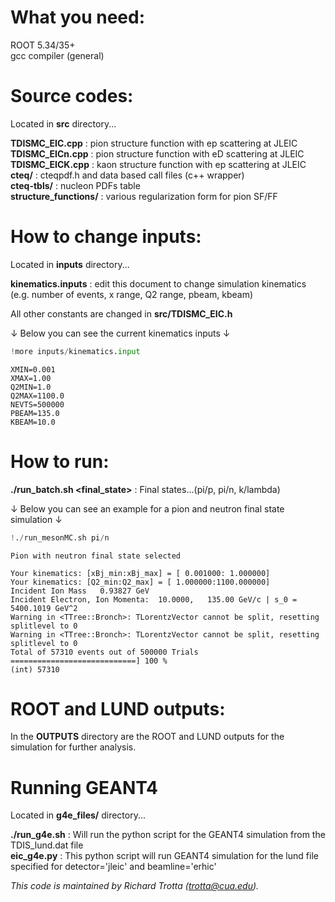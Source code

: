 What you need:
====================================
ROOT 5.34/35+ <br>
gcc compiler (general)


Source codes:
====================================
Located in **src** directory...

**TDISMC_EIC.cpp**         :  pion structure function with ep scattering at JLEIC <br>
**TDISMC_EICn.cpp**        :  pion structure function with eD scattering at JLEIC <br>
**TDISMC_EICK.cpp**        :  kaon structure function with ep scattering at JLEIC <br>
**cteq/**                  :  cteqpdf.h and data based call files (c++ wrapper) <br>
**cteq-tbls/**             :  nucleon PDFs table <br>
**structure_functions/**   :  various regularization form for pion SF/FF


How to change inputs:
====================================
Located in **inputs** directory...

**kinematics.inputs** : edit this document to change simulation kinematics (e.g. number of events, x range, Q2 range, pbeam, kbeam)

All other constants are changed in **src/TDISMC_EIC.h**

&#8595; Below you can see the current kinematics inputs &#8595;


```python
!more inputs/kinematics.input
```

    XMIN=0.001
    XMAX=1.00
    Q2MIN=1.0
    Q2MAX=1100.0
    NEVTS=500000
    PBEAM=135.0
    KBEAM=10.0


How to run:
====================================
**./run_batch.sh <final_state\>** : Final states...(pi/p, pi/n, k/lambda)

&#8595; Below you can see an example for a pion and neutron final state simulation &#8595;


```python
!./run_mesonMC.sh pi/n
```

    
    Pion with neutron final state selected
    
    Your kinematics: [xBj_min:xBj_max] = [ 0.001000: 1.000000] 
    Your kinematics: [Q2_min:Q2_max] = [ 1.000000:1100.000000] 
    Incident Ion Mass   0.93827 GeV 
    Incident Electron, Ion Momenta:  10.0000,   135.00 GeV/c | s_0 =  5400.1019 GeV^2 
    Warning in <TTree::Bronch>: TLorentzVector cannot be split, resetting splitlevel to 0
    Warning in <TTree::Bronch>: TLorentzVector cannot be split, resetting splitlevel to 0
    Total of 57310 events out of 500000 Trials ============================] 100 %
    (int) 57310


ROOT and LUND outputs:
====================================
In the **OUTPUTS** directory are the ROOT and LUND outputs for the simulation for further analysis.


Running GEANT4
====================================
Located in **g4e_files/** directory...

**./run_g4e.sh** : Will run the python script for the GEANT4 simulation from the TDIS_lund.dat file <br>
**eic_g4e.py**   : This python script will run GEANT4 simulation for the lund file specified for detector='jleic' and beamline='erhic'

*This code is maintained by Richard Trotta (trotta@cua.edu).*

